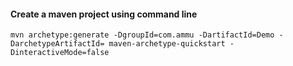 #### Create a maven project using command line

```mvn archetype:generate -DgroupId=com.ammu -DartifactId=Demo -DarchetypeArtifactId= maven-archetype-quickstart -DinteractiveMode=false```
